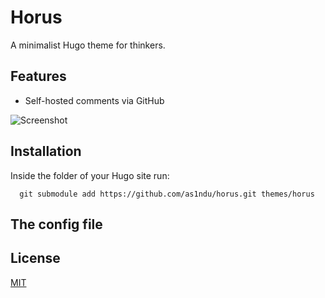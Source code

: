 # Horus

A minimalist Hugo theme for thinkers.

## Features
* Self-hosted comments  via GitHub


![Screenshot]()

## Installation

Inside the folder of your Hugo site run:
```
  git submodule add https://github.com/as1ndu/horus.git themes/horus
```

## The config file

## License
[MIT]()
